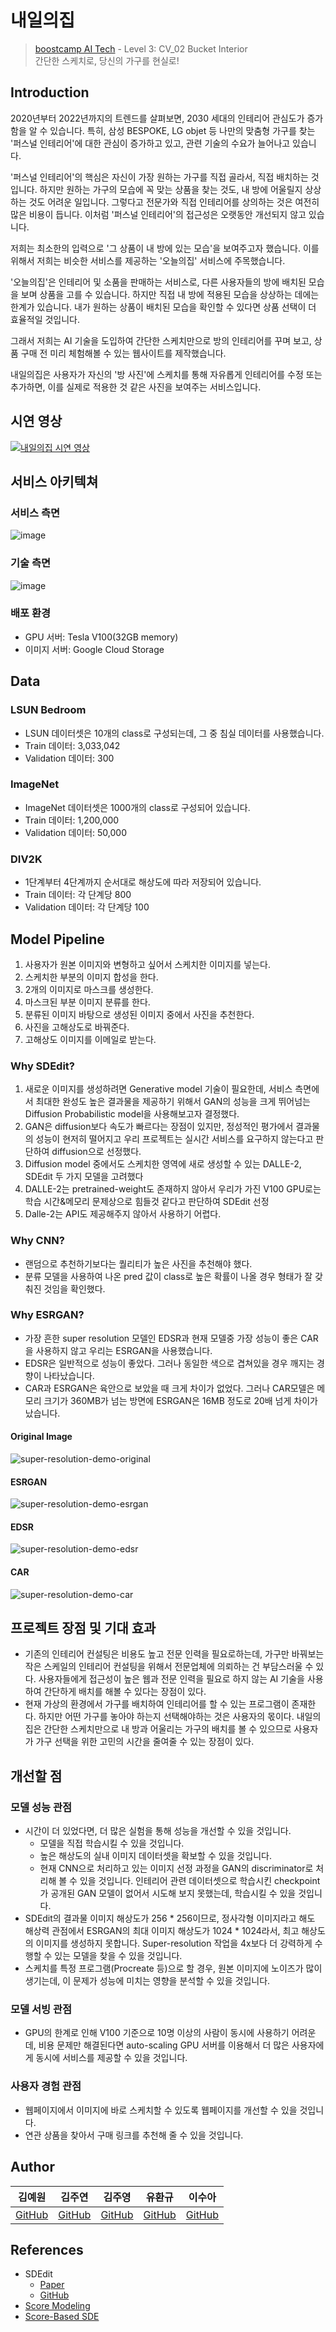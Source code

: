 # 내일의집

> [boostcamp AI Tech](https://boostcamp.connect.or.kr) - Level 3: CV_02 Bucket Interior <br>
> 간단한 스케치로, 당신의 가구를 현실로!

## Introduction

2020년부터 2022년까지의 트렌드를 살펴보면, 2030 세대의 인테리어 관심도가 증가함을 알 수 있습니다. 특히, 삼성 BESPOKE, LG objet 등 나만의 맞춤형 가구를 찾는 '퍼스널 인테리어'에 대한 관심이 증가하고 있고, 관련 기술의 수요가 늘어나고 있습니다.

'퍼스널 인테리어'의 핵심은 자신이 가장 원하는 가구를 직접 골라서, 직접 배치하는 것입니다. 하지만 원하는 가구의 모습에 꼭 맞는 상품을 찾는 것도, 내 방에 어울릴지 상상하는 것도 어려운 일입니다. 그렇다고 전문가와 직접 인테리어를 상의하는 것은 여전히 많은 비용이 듭니다. 이처럼 '퍼스널 인테리어'의 접근성은 오랫동안 개선되지 않고 있습니다.

저희는 최소한의 입력으로 '그 상품이 내 방에 있는 모습'을 보여주고자 했습니다. 이를 위해서 저희는 비슷한 서비스를 제공하는 '오늘의집' 서비스에 주목했습니다.

'오늘의집'은 인테리어 및 소품을 판매하는 서비스로, 다른 사용자들의 방에 배치된 모습을 보며 상품을 고를 수 있습니다. 하지만 직접 내 방에 적용된 모습을 상상하는 데에는 한계가 있습니다. 내가 원하는 상품이 배치된 모습을 확인할 수 있다면 상품 선택이 더 효율적일 것입니다.

그래서 저희는 AI 기술을 도입하여 간단한 스케치만으로 방의 인테리어를 꾸며 보고, 상품 구매 전 미리 체험해볼 수 있는 웹사이트를 제작했습니다.

내일의집은 사용자가 자신의 '방 사진'에 스케치를 통해 자유롭게 인테리어를 수정 또는 추가하면, 이를 실제로 적용한 것 같은 사진을 보여주는 서비스입니다.

## 시연 영상

[![내일의집 시연 영상](https://res.cloudinary.com/marcomontalbano/image/upload/v1655805746/video_to_markdown/images/youtube--M57tLcO3A3c-c05b58ac6eb4c4700831b2b3070cd403.jpg)](https://youtu.be/M57tLcO3A3c "내일의집 시연 영상")

<!-- Thanks to https://github.com/marcomontalbano/video-to-markdown -->

## 서비스 아키텍쳐

### 서비스 측면

![image](/static/service_architecture_user.png)

### 기술 측면

![image](/static/service_architecture_tech.png)

### 배포 환경

  * GPU 서버: Tesla V100(32GB memory)
  * 이미지 서버: Google Cloud Storage

## Data

### LSUN Bedroom

  * LSUN 데이터셋은 10개의 class로 구성되는데, 그 중 침실 데이터를 사용했습니다.
  * Train 데이터: 3,033,042
  * Validation 데이터: 300

### ImageNet

  * ImageNet 데이터셋은 1000개의 class로 구성되어 있습니다.
  * Train 데이터: 1,200,000
  * Validation 데이터: 50,000

### DIV2K

  * 1단계부터 4단계까지 순서대로 해상도에 따라 저장되어 있습니다.
  * Train 데이터: 각 단계당 800
  * Validation 데이터: 각 단계당 100

## Model Pipeline

1. 사용자가 원본 이미지와 변형하고 싶어서 스케치한 이미지를 넣는다.
2. 스케치한 부분의 이미지 합성을 한다.
3. 2개의 이미지로 마스크를 생성한다.
4. 마스크된 부분 이미지 분류를 한다.
5. 분류된 이미지 바탕으로 생성된 이미지 중에서 사진을 추천한다.
6. 사진을 고해상도로 바꿔준다.
7. 고해상도 이미지를 이메일로 받는다.

### Why SDEdit?

1. 새로운 이미지를 생성하려면 Generative model 기술이 필요한데, 서비스 측면에서 최대한 완성도 높은 결과물을 제공하기 위해서 GAN의 성능을 크게 뛰어넘는 Diffusion Probabilistic model을 사용해보고자 결정했다.
2. GAN은 diffusion보다 속도가 빠르다는 장점이 있지만, 정성적인 평가에서 결과물의 성능이 현저히 떨어지고 우리 프로젝트는 실시간 서비스를 요구하지 않는다고 판단하여 diffusion으로 선정했다.
3. Diffusion model 중에서도 스케치한 영역에 새로 생성할 수 있는 DALLE-2, SDEdit 두 가지 모델을 고려했다
4. DALLE-2는 pretrained-weight도 존재하지 않아서 우리가 가진 V100 GPU로는 학습 시간&메모리 문제상으로 힘들것 같다고 판단하여 SDEdit 선정
5. Dalle-2는 API도 제공해주지 않아서 사용하기 어렵다.

### Why CNN?

  * 랜덤으로 추천하기보다는 퀄리티가 높은 사진을 추천해야 했다.
  * 분류 모델을 사용하여 나온 pred 값이 class로 높은 확률이 나올 경우 형태가 잘 갖춰진 것임을 확인했다.

### Why ESRGAN?

  * 가장 흔한 super resolution 모델인 EDSR과 현재 모델중 가장 성능이 좋은 CAR을 사용하지 않고 우리는 ESRGAN을 사용했습니다.
  * EDSR은 일반적으로 성능이 좋았다. 그러나 동일한 색으로 겹쳐있을 경우 깨지는 경향이 나타났습니다.
  * CAR과 ESRGAN은 육안으로 보았을 때 크게 차이가 없었다. 그러나 CAR모델은 메모리 크기가 360MB가 넘는 방면에 ESRGAN은 16MB 정도로 20배 넘게 차이가 났습니다.

#### Original Image

![super-resolution-demo-original](/static/original.png)

#### ESRGAN

![super-resolution-demo-esrgan](/static/esrgan.png)

#### EDSR

![super-resolution-demo-edsr](/static/edsr.png)

#### CAR

![super-resolution-demo-car](/static/car.png)

## 프로젝트 장점 및 기대 효과

  * 기존의 인테리어 컨설팅은 비용도 높고 전문 인력을 필요로하는데, 가구만 바꿔보는 작은 스케일의 인테리어 컨설팅을 위해서 전문업체에 의뢰하는 건 부담스러울 수 있다. 사용자들에게 접근성이 높은 웹과 전문 인력을 필요로 하지 않는 AI 기술을 사용하여 간단하게 배치를 해볼 수 있다는 장점이 있다.
  * 현재 가상의 환경에서 가구를 배치하여 인테리어를 할 수 있는 프로그램이 존재한다. 하지만 어떤 가구를 놓아야 하는지 선택해야하는 것은 사용자의 몫이다. 내일의 집은 간단한 스케치만으로 내 방과 어울리는 가구의 배치를 볼 수 있으므로 사용자가 가구 선택을 위한 고민의 시간을 줄여줄 수 있는 장점이 있다.

## 개선할 점

### 모델 성능 관점

  * 시간이 더 있었다면, 더 많은 실험을 통해 성능을 개선할 수 있을 것입니다.
    * 모델을 직접 학습시킬 수 있을 것입니다.
    * 높은 해상도의 실내 이미지 데이터셋을 확보할 수 있을 것입니다.
    * 현재 CNN으로 처리하고 있는 이미지 선정 과정을 GAN의 discriminator로 처리해 볼 수 있을 것입니다. 인테리어 관련 데이터셋으로 학습시킨 checkpoint가 공개된 GAN 모델이 없어서 시도해 보지 못했는데, 학습시킬 수 있을 것입니다.
  * SDEdit의 결과물 이미지 해상도가 256 * 256이므로, 정사각형 이미지라고 해도 해상력 관점에서 ESRGAN의 최대 이미지 해상도가 1024 * 1024라서, 최고 해상도의 이미지를 생성하지 못합니다. Super-resolution 작업을 4x보다 더 강력하게 수행할 수 있는 모델을 찾을 수 있을 것입니다.
  * 스케치를 특정 프로그램(Procreate 등)으로 할 경우, 원본 이미지에 노이즈가 많이 생기는데, 이 문제가 성능에 미치는 영향을 분석할 수 있을 것입니다.

### 모델 서빙 관점

  * GPU의 한계로 인해 V100 기준으로 10명 이상의 사람이 동시에 사용하기 어려운데, 비용 문제만 해결된다면 auto-scaling GPU 서버를 이용해서 더 많은 사용자에게 동시에 서비스를 제공할 수 있을 것입니다.

### 사용자 경험 관점

  * 웹페이지에서 이미지에 바로 스케치할 수 있도록 웹페이지를 개선할 수 있을 것입니다.
  * 연관 상품을 찾아서 구매 링크를 추천해 줄 수 있을 것입니다.

## Author

|김예원|김주연|김주영|유환규|이수아|
|:----:|:----:|:----:|:----:|:----:|
|[GitHub][yewon]|[GitHub][juyeon]|[GitHub][juyoung]|[GitHub][hwankyu]|[GitHub][sua]|

## References

  * SDEdit
    * [Paper](https://arxiv.org/abs/2108.01073)
    * [GitHub](https://github.com/ermongroup/SDEdit)
  * [Score Modeling](https://arxiv.org/abs/1907.05600)
  * [Score-Based SDE](https://arxiv.org/abs/2011.13456)

<!-- Links: GitHub Profiles -->
[yewon]: https://github.com/Yewon-dev
[juyeon]: https://github.com/zooyeonii
[juyoung]: https://github.com/nestiank
[hwankyu]: https://github.com/hkyoo52
[sua]: https://github.com/heosuab
